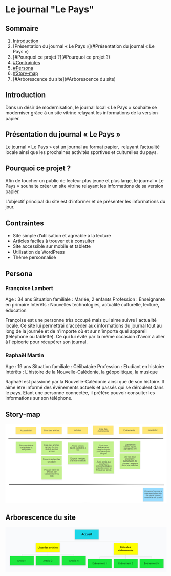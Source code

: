 # Le journal "Le Pays"


## Sommaire

1. [Introduction](#Introduction)
2. [Présentation du journal « Le Pays »](#Présentation du journal « Le Pays »)
3. [#Pourquoi ce projet ?](#Pourquoi ce projet ?)
4. [#Contraintes](#Contraintes)
5. [#Persona](#Persona)
6. [#Story-map](#Story-map)
7. [#Arborescence du site](#Arborescence du site)


## Introduction

Dans un désir de modernisation, le journal local « Le Pays » souhaite se moderniser grâce à un site vitrine relayant les informations de la version papier.


## Présentation du journal « Le Pays »

Le journal « Le Pays » est un journal au format papier,  relayant l’actualité locale ainsi que les prochaines activités sportives et culturelles du pays.


## Pourquoi ce projet ?

Afin de toucher un public de lecteur plus jeune et plus large, le journal « Le Pays » souhaite créer un site vitrine relayant les informations de sa version papier.

L’objectif principal du site est d’informer et de présenter les informations du jour.


## Contraintes

- Site simple d’utilisation et agréable à la lecture
- Articles faciles à trouver et à consulter
- Site accessible sur mobile et tablette
- Utilisation de WordPress
- Thème personnalisé


## Persona

### Françoise Lambert

Age : 34 ans
Situation familiale : Mariée, 2 enfants
Profession : Enseignante en primaire
Intérêts : Nouvelles technologies, actualité culturelle, lecture, éducation

Françoise est une personne très occupé mais qui aime suivre l'actualité locale. Ce site lui permettrai d'accéder aux informations du journal tout au long de la journée et de n'importe où et sur n'importe quel appareil (téléphone ou tablette). Ce qui lui évite par la même occasion d'avoir à aller à l'épicerie pour récupérer son journal.

### Raphaël Martin

Age : 19 ans
Situation familiale : Célibataire
Profession : Etudiant en histoire
Intérêts : L'histoire de la Nouvelle-Calédonie, la géopolitique, la musique

Raphaël est passioné par la Nouvelle-Calédonie ainsi que de son histoire. Il aime être informé des événements actuels et passés qui se déroulent dans le pays. Etant une personne connectée, il préfére pouvoir consulter les informations sur son téléphone.


## Story-map

![](img_cdc/Story-map.png?raw=true)


## Arborescence du site

![](img_cdc/Arborescence.png?raw=true)
